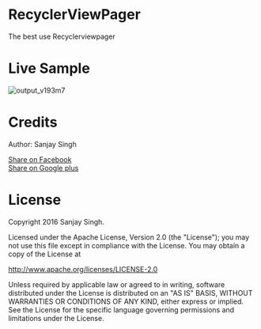 # RecyclerViewPager
The best use Recyclerviewpager

<h1>Live Sample</h1>

![output_v193m7](https://cloud.githubusercontent.com/assets/12843976/13315442/a5d7279a-dbd0-11e5-8412-f56f45c8e37c.gif)
<h1>Credits</h1>

Author: Sanjay Singh 

<a href="http://www.facebook.com/sharer.php?u=https://github.com/SamsetDev/RecyclerViewPager" class="socialBtn socialBtn--facebook">Share on Facebook</a><br>
<a href="https://plus.google.com/share?url=https://github.com/SamsetDev/RecyclerViewPager" class="socialBtn socialBtn--facebook">Share on Google plus</a>

<h1>License</h1>

Copyright 2016 Sanjay Singh.

Licensed under the Apache License, Version 2.0 (the "License");
you may not use this file except in compliance with the License.
You may obtain a copy of the License at

   http://www.apache.org/licenses/LICENSE-2.0

Unless required by applicable law or agreed to in writing, software
distributed under the License is distributed on an "AS IS" BASIS,
WITHOUT WARRANTIES OR CONDITIONS OF ANY KIND, either express or implied.
See the License for the specific language governing permissions and
limitations under the License.

